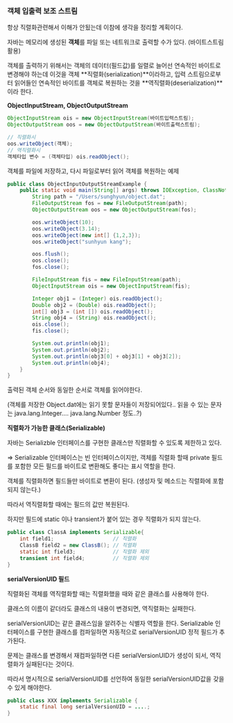 ### 객체 입출력 보조 스트림

항상 직렬화관련해서 이해가 안됬는데 이참에 생각을 정리할 계획이다.



자바는 메모리에 생성된 **객체**를 파일 또는 네트워크로 출력할 수가 있다. (바이트스트림 활용)

객체를 출력하기 위해서는 객체의 데이터(필드값)를 일렬로 늘어선 연속적인 바이트로 변경해야 하는데 이것을 객체 **직렬화(serialization)**이라하고, 입력 스트림으로부터 읽어들인 연속적인 바이트를 객체로 복원하는 것을 **역직렬화(deserialization)**이라 한다.



**ObjectInputStream, ObjectOutputStream**

```java
ObjectInputStream ois = new ObjectInputStream(바이트입력스트림);
ObjectOutputStream oos = new ObjectOutputStream(바이트출력스트림);

// 직렬화시
oos.writeObject(객체);
// 역직렬화시
객체타입 변수 = (객체타입) ois.readObject();
```



객체를 파일에 저장하고, 다시 파일로부터 읽어 객체를 복원하는 예제

```java
public class ObjectInputOutputStreamExample {
    public static void main(String[] args) throws IOException, ClassNotFoundException {
        String path = "/Users/sunghyun/object.dat";
        FileOutputStream fos = new FileOutputStream(path);
        ObjectOutputStream oos = new ObjectOutputStream(fos);

        oos.writeObject(10);
        oos.writeObject(3.14);
        oos.writeObject(new int[] {1,2,3});
        oos.writeObject("sunhyun kang");

        oos.flush();
        oos.close();
        fos.close();

        FileInputStream fis = new FileInputStream(path);
        ObjectInputStream ois = new ObjectInputStream(fis);

        Integer obj1 = (Integer) ois.readObject();
        Double obj2 = (Double) ois.readObject();
        int[] obj3 = (int []) ois.readObject();
        String obj4 = (String) ois.readObject();
        ois.close();
        fis.close();

        System.out.println(obj1);
        System.out.println(obj2);
        System.out.println(obj3[0] + obj3[1] + obj3[2]);
        System.out.println(obj4);
    }
}
```

출력된 객체 순서와 동일한 순서로 객체를 읽어야한다.

(객체를 저장한 Object.dat에는 읽기 못할 문자들이 저장되어있다.. 읽을 수 있는 문자는 java.lang.Integer.... java.lang.Number 정도..?)



**직렬화가 가능한 클래스(Serializable)**

자바는 Serializble 인터페이스를 구현한 클래스만 직렬화할 수 있도록 제한하고 있다.

=> Serializable 인터페이스는 빈 인터페이스이지만, 객체를 직렬화 할때 private 필드를 포함한 모든 필드를 바이트로 변환해도 좋다는 표시 역할을 한다.



객체를 직렬화하면 필드들만 바이트로 변환이 된다. (생성자 및 메소드는 직렬화에 포함되지 않는다.)

따라서 역직렬화할 때에는 필드의 값만 복원된다. 

하지만 필드에 static 이나 transient가 붙어 있는 경우 직렬화가 되지 않는다.

```java
public class ClassA implements Serializable{
    int field1;                   // 직렬화
    ClassB field2 = new ClassB(); // 직렬화
    static int field3;            // 직렬화 제외
    transient int field4;         // 직렬화 제외
}
```



**serialVersionUID 필드**

직렬화된 객체를 역직렬화할 때는 직렬화했을 때와 같은 클래스를 사용해야 한다.

클래스의 이름이 같더라도 클래스의 내용이 변경되면, 역직렬화는 실패한다.

serialVersionUID는 같은 클래스임을 알려주는 식별자 역할을 한다. Serializable 인터페이스를 구현한 클래스를 컴파일하면 자동적으로 serialVersionUID 정적 필드가 추가된다.

문제는 클래스를 변경해서 재컴파일하면 다른 serialVersionUID가 생성이 되서, 역직렬화가 실패된다는 것이다.

따라서 명시적으로 serialVersionUID를 선언하여 동일한 serialVersionUID값을 갖을 수 있게 해야한다.

```java
public class XXX implements Serializable {
    static final long serialVersionUID = ....;
}
```






